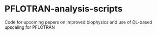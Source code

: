 # PFLOTRAN-analysis-scripts
 Code for upcoming papers on improved biophysics and use of DL-based upscaling for PFLOTRAN
